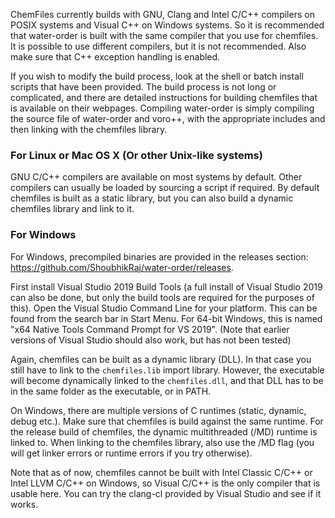 ChemFiles currently builds with GNU, Clang and Intel C/C++ compilers on POSIX systems and Visual C++ on Windows systems. So it is recommended that water-order is built with the same compiler that you use for chemfiles. It is possible to use different compilers, but it is not recommended. Also make sure that C++ exception handling is enabled.

If you wish to modify the build process, look at the shell or batch install scripts that have been provided. The build process is not long or complicated, and there are detailed instructions for building chemfiles that is available on their webpages. Compiling water-order is simply compiling the source file of water-order and voro++, with the appropriate includes and then linking with the chemfiles library.

### For Linux or Mac OS X (Or other Unix-like systems)

GNU C/C++ compilers are available on most systems by default. Other compilers can usually be loaded by sourcing a script if required. By default chemfiles is built as a static library, but you can also build a dynamic chemfiles library and link to it.

### For Windows

For Windows, precompiled binaries are provided in the releases section: https://github.com/ShoubhikRaj/water-order/releases.

First install Visual Studio 2019 Build Tools (a full install of Visual Studio 2019 can also be done, but only the build tools are required for the purposes of this). Open the Visual Studio Command Line for your platform. This can be found from the search bar in Start Menu. For 64-bit Windows, this is named "x64 Native Tools Command Prompt for VS 2019". (Note that earlier versions of Visual Studio should also work, but has not been tested)

Again, chemfiles can be built as a dynamic library (DLL). In that case you still have to link to the `chemfiles.lib` import library. However, the executable will become dynamically linked to the `chemfiles.dll`, and that DLL has to be in the same folder as the executable, or in PATH.

On Windows, there are multiple versions of C runtimes (static, dynamic, debug etc.). Make sure that chemfiles is build against the same runtime. For the release build of chemfiles, the dynamic multithreaded (/MD) runtime is linked to. When linking to the chemfiles library, also use the /MD flag (you will get linker errors or runtime errors if you try otherwise).

Note that as of now, chemfiles cannot be built with Intel Classic C/C++ or Intel LLVM C/C++ on Windows, so Visual C/C++ is the only compiler that is usable here. You can try the clang-cl provided by Visual Studio and see if it works.
